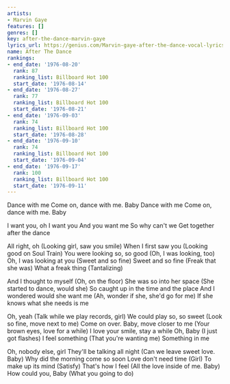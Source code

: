 ```yaml
---
artists:
- Marvin Gaye
features: []
genres: []
key: after-the-dance-marvin-gaye
lyrics_url: https://genius.com/Marvin-gaye-after-the-dance-vocal-lyrics
name: After The Dance
rankings:
- end_date: '1976-08-20'
  rank: 87
  ranking_list: Billboard Hot 100
  start_date: '1976-08-14'
- end_date: '1976-08-27'
  rank: 77
  ranking_list: Billboard Hot 100
  start_date: '1976-08-21'
- end_date: '1976-09-03'
  rank: 74
  ranking_list: Billboard Hot 100
  start_date: '1976-08-28'
- end_date: '1976-09-10'
  rank: 74
  ranking_list: Billboard Hot 100
  start_date: '1976-09-04'
- end_date: '1976-09-17'
  rank: 100
  ranking_list: Billboard Hot 100
  start_date: '1976-09-11'
---
```

Dance with me
Come on, dance with me. Baby
Dance with me
Come on, dance with me. Baby


I want you, oh
I want you
And you want me
So why can't we
Get together after the dance


All right, oh
(Looking girl, saw you smile)
When I first saw you
(Looking good on Soul Train)
You were looking so, so good
(Oh, I was looking, too)
Oh, I was looking at you
(Sweet and so fine)
Sweet and so fine
(Freak that she was)
What a freak thing
(Tantalizing)


And I thought to myself
(Oh, on the floor)
She was so into her space
(She started to dance, would she)
So caught up in the time and the place
And I wondered would she want me
(Ah, wonder if she, she'd go for me)
If she knows what she needs is me


Oh, yeah
(Talk while we play records, girl)
We could play so, so sweet
(Look so fine, move next to me)
Come on over. Baby, move closer to me
(Your brown eyes, love for a while)
I love your smile, stay a while
Oh, Baby (I just got flashes)
I feel something (That you're wanting me)
Something in me


Oh, nobody else, girl
They'll be talking all night
(Can we leave sweet love. Baby)
Why did the morning come so soon
Love don't need time (Girl)
To make up its mind
(Satisfy) That's how I feel
(All the love inside of me. Baby)
How could you, Baby
(What you going to do)
